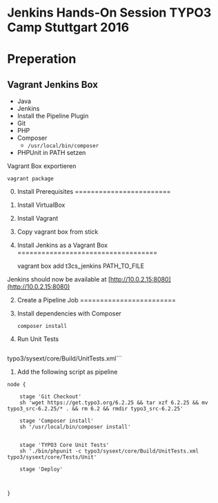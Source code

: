 Jenkins Hands-On Session TYPO3 Camp Stuttgart 2016
==================================================

Preperation
===========

Vagrant Jenkins Box
-------------------

* Java
* Jenkins
* Install the Pipeline Plugin
* Git
* PHP
* Composer
  * `/usr/local/bin/composer`
* PHPUnit in PATH setzen

Vagrant Box exportieren

    vagrant package

0. Install Prerequisites
========================

1. Install VirtualBox
1. Install Vagrant
1. Copy vagrant box from stick



1. Install Jenkins as a Vagrant Box
===================================

    vagrant box add t3cs_jenkins PATH_TO_FILE

Jenkins should now be available at
[http://10.0.2.15:8080](http://10.0.2.15:8080)



2. Create a Pipeline Job
========================

1. Install dependencies with Composer

   ```composer install```

1. Run Unit Tests

    ```phpunit -d memory_limit=-1 -c
typo3/sysext/core/Build/UnitTests.xml```

1. Add the following script as pipeline

```
node {

    stage 'Git Checkout'
    sh 'wget https://get.typo3.org/6.2.25 && tar xzf 6.2.25 && mv
typo3_src-6.2.25/* . && rm 6.2 && rmdir typo3_src-6.2.25' 

    stage 'Composer install'
    sh '/usr/local/bin/composer install'


    stage 'TYPO3 Core Unit Tests'
    sh './bin/phpunit -c typo3/sysext/core/Build/UnitTests.xml
typo3/sysext/core/Tests/Unit'

    stage 'Deploy'



}
```
